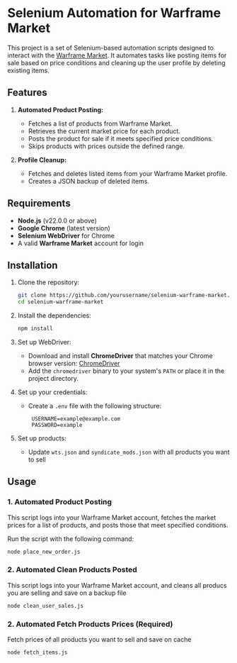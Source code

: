 # Selenium Automation for Warframe Market

This project is a set of Selenium-based automation scripts designed to interact with the [Warframe Market](https://warframe.market). It automates tasks like posting items for sale based on price conditions and cleaning up the user profile by deleting existing items.

## Features

1. **Automated Product Posting:**
   - Fetches a list of products from Warframe Market.
   - Retrieves the current market price for each product.
   - Posts the product for sale if it meets specified price conditions.
   - Skips products with prices outside the defined range.

2. **Profile Cleanup:**
   - Fetches and deletes listed items from your Warframe Market profile.
   - Creates a JSON backup of deleted items.

## Requirements

- **Node.js** (v22.0.0 or above)
- **Google Chrome** (latest version)
- **Selenium WebDriver** for Chrome
- A valid **Warframe Market** account for login

## Installation

1. Clone the repository:
    ```bash
    git clone https://github.com/yourusername/selenium-warframe-market.git
    cd selenium-warframe-market
    ```

2. Install the dependencies:
    ```bash
    npm install
    ```

3. Set up WebDriver:
   - Download and install **ChromeDriver** that matches your Chrome browser version: [ChromeDriver](https://sites.google.com/a/chromium.org/chromedriver/downloads)
   - Add the `chromedriver` binary to your system's `PATH` or place it in the project directory.

4. Set up your credentials:
   - Create a `.env` file with the following structure:
     ```
      USERNAME=example@example.com
      PASSWORD=example
     ```

5. Set up products:
   - Update `wts.json` and  `syndicate_mods.json` with all products you want to sell

## Usage

### 1. **Automated Product Posting**

This script logs into your Warframe Market account, fetches the market prices for a list of products, and posts those that meet specified conditions.

Run the script with the following command:

```bash
node place_new_order.js
```

### 2. **Automated Clean Products Posted**

This script logs into your Warframe Market account, and cleans all producs you are selling and save on a backup file

```bash
node clean_user_sales.js
```


### 2. **Automated Fetch Products Prices (Required)**

Fetch prices of all products you want to sell and save on cache

```bash
node fetch_items.js
```